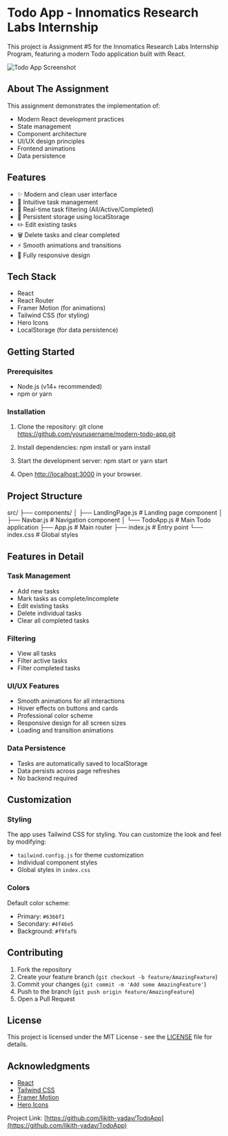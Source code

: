 # Todo App - Innomatics Research Labs Internship

This project is Assignment #5 for the Innomatics Research Labs Internship Program, featuring a modern Todo application built with React.

![Todo App Screenshot](screenshot.png)

## About The Assignment

This assignment demonstrates the implementation of:
- Modern React development practices
- State management
- Component architecture
- UI/UX design principles
- Frontend animations
- Data persistence

## Features

- ✨ Modern and clean user interface
- 🎯 Intuitive task management
- 🔄 Real-time task filtering (All/Active/Completed)
- 💾 Persistent storage using localStorage
- ✏️ Edit existing tasks
- 🗑️ Delete tasks and clear completed
- ⚡ Smooth animations and transitions
- 📱 Fully responsive design

## Tech Stack

- React
- React Router
- Framer Motion (for animations)
- Tailwind CSS (for styling)
- Hero Icons
- LocalStorage (for data persistence)

## Getting Started

### Prerequisites

- Node.js (v14+ recommended)
- npm or yarn

### Installation

1. Clone the repository:
git clone https://github.com/yourusername/modern-todo-app.git


2. Install dependencies:
npm install
or
yarn install

3. Start the development server:
npm start
or
yarn start



4. Open [http://localhost:3000](http://localhost:3000) in your browser.

## Project Structure

src/
├── components/
│ ├── LandingPage.js # Landing page component
│ ├── Navbar.js # Navigation component
│ └── TodoApp.js # Main Todo application
├── App.js # Main router
├── index.js # Entry point
└── index.css # Global styles


## Features in Detail

### Task Management
- Add new tasks
- Mark tasks as complete/incomplete
- Edit existing tasks
- Delete individual tasks
- Clear all completed tasks

### Filtering
- View all tasks
- Filter active tasks
- Filter completed tasks

### UI/UX Features
- Smooth animations for all interactions
- Hover effects on buttons and cards
- Professional color scheme
- Responsive design for all screen sizes
- Loading and transition animations

### Data Persistence
- Tasks are automatically saved to localStorage
- Data persists across page refreshes
- No backend required

## Customization

### Styling
The app uses Tailwind CSS for styling. You can customize the look and feel by modifying:
- `tailwind.config.js` for theme customization
- Individual component styles
- Global styles in `index.css`

### Colors
Default color scheme:
- Primary: `#6366f1`
- Secondary: `#4f46e5`
- Background: `#f9fafb`

## Contributing

1. Fork the repository
2. Create your feature branch (`git checkout -b feature/AmazingFeature`)
3. Commit your changes (`git commit -m 'Add some AmazingFeature'`)
4. Push to the branch (`git push origin feature/AmazingFeature`)
5. Open a Pull Request

## License

This project is licensed under the MIT License - see the [LICENSE](LICENSE) file for details.

## Acknowledgments

- [React](https://reactjs.org/)
- [Tailwind CSS](https://tailwindcss.com/)
- [Framer Motion](https://www.framer.com/motion/)
- [Hero Icons](https://heroicons.com/)

Project Link: [https://github.com/likith-yadav/TodoApp](https://github.com/likith-yadav/TodoApp)